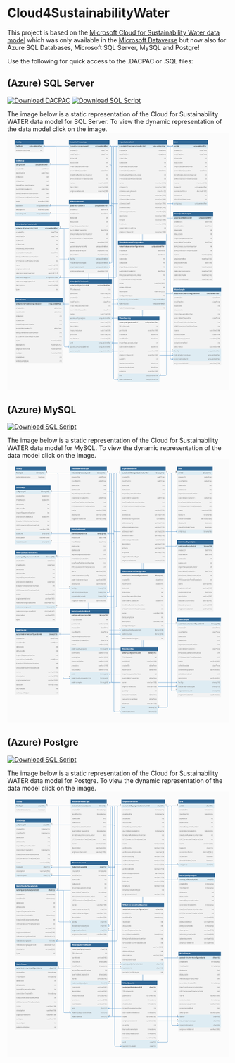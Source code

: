 # Cloud4SustainabilityWater

This project is based on the [Microsoft Cloud for Sustainability Water data model](https://learn.microsoft.com/en-us/industry/sustainability/water-data-model-intro) which was only available in the [Microsoft Dataverse](https://learn.microsoft.com/en-us/power-apps/maker/data-platform/data-platform-intro) but now also for Azure SQL Databases, Microsoft SQL Server, MySQL and Postgre!

Use the following for quick access to the .DACPAC or .SQL files:

## (Azure) SQL Server

[![Download DACPAC](https://www.file-extension.info/images/resource/formats/dacpac.png)](https://github.com/CloudShiftBV/Cloud4SustainabilityWater/blob/master/(Azure)%20SQL%20Server/bin/Debug/Cloud4SustainabilityWater.dacpac) [![Download SQL Script](https://www.file-extension.info/images/resource/formats/sql.png)](https://github.com/CloudShiftBV/Cloud4SustainabilityWater/blob/master/(Azure)%20SQL%20Server/bin/Debug/Cloud4SustainabilityWater_T-SQL.sql)

The image below is a static representation of the Cloud for Sustainability WATER data model for SQL Server. To view the dynamic representation of the data model click on the image.
[![image alt text](https://github.com/CloudShiftBV/Cloud4SustainabilityWater/blob/main/(Azure)%20SQL%20Server/Cloud%20for%20Sustainability%20Water%20data%20model%20SQL%20Server.png)](https://dbdiagram.io/d/63ffcb29296d97641d84c0f3)

## (Azure) MySQL

[![Download SQL Script](https://www.file-extension.info/images/resource/formats/sql.png)](https://github.com/CloudShiftBV/Cloud4SustainabilityWater/blob/master/(Azure)%20MySQL/Cloud4SustainabilityWater_MySQL.sql)

The image below is a static representation of the Cloud for Sustainability WATER data model for MySQL. To view the dynamic representation of the data model click on the image.
[![image alt text](https://github.com/CloudShiftBV/Cloud4SustainabilityWater/blob/main/(Azure)%20MySQL/Cloud%20for%20Sustainability%20Water%20data%20model%20MySQL.png)](https://dbdiagram.io/d/642f03a58615191cfa8c025b)

## (Azure) Postgre

[![Download SQL Script](https://www.file-extension.info/images/resource/formats/sql.png)](https://github.com/CloudShiftBV/Cloud4SustainabilityWater/blob/master/(Azure)%20Postgre/Cloud4SustainabilityWater_PostgreSQL.sql)

The image below is a static representation of the Cloud for Sustainability WATER data model for Postgre. To view the dynamic representation of the data model click on the image.
[![image alt text](https://github.com/CloudShiftBV/Cloud4SustainabilityWater/blob/main/(Azure)%20Postgre/Cloud%20for%20Sustainability%20Water%20data%20model%20PostgreSQL.png)](https://dbdiagram.io/d/642ed1118615191cfa8bf651)

